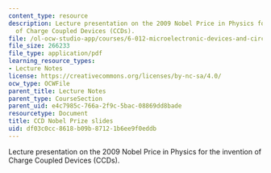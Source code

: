 ```yaml
---
content_type: resource
description: Lecture presentation on the 2009 Nobel Price in Physics for the invention
  of Charge Coupled Devices (CCDs).
file: /ol-ocw-studio-app/courses/6-012-microelectronic-devices-and-circuits-fall-2009/df03c0cc8618b09b87121b6ee9f0eddb_MIT6_012F09_lec10_ccd.pdf
file_size: 266233
file_type: application/pdf
learning_resource_types:
- Lecture Notes
license: https://creativecommons.org/licenses/by-nc-sa/4.0/
ocw_type: OCWFile
parent_title: Lecture Notes
parent_type: CourseSection
parent_uid: e4c7985c-766a-2f9c-5bac-08869dd8bade
resourcetype: Document
title: CCD Nobel Prize slides
uid: df03c0cc-8618-b09b-8712-1b6ee9f0eddb
---
```

Lecture presentation on the 2009 Nobel Price in Physics for the invention of Charge Coupled Devices (CCDs).